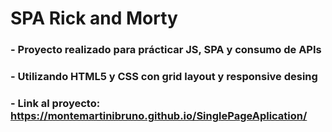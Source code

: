 # SPA Rick and Morty
###  - Proyecto realizado para prácticar JS, SPA y consumo de APIs 
### - Utilizando HTML5 y CSS con grid layout y responsive desing
### - Link al proyecto: https://montemartinibruno.github.io/SinglePageAplication/
